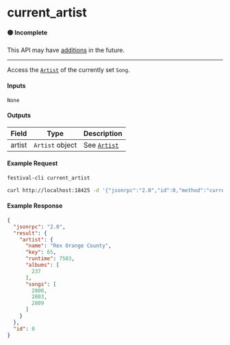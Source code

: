# current_artist

#### 🟡 Incomplete
This API may have [additions](/api-stability/marker.md) in the future.

---

Access the [`Artist`](/common-objects/artist.md) of the currently set `Song`.

#### Inputs

`None`

#### Outputs

| Field  | Type            | Description |
|--------|-----------------|-------------|
| artist | `Artist` object | See [`Artist`](/common-objects/artist.md)

#### Example Request
```bash
festival-cli current_artist
```
```bash
curl http://localhost:18425 -d '{"jsonrpc":"2.0","id":0,"method":"current_artist"}'
```

#### Example Response
```json
{
  "jsonrpc": "2.0",
  "result": {
    "artist": {
      "name": "Rex Orange County",
      "key": 65,
      "runtime": 7583,
      "albums": [
        237
      ],
      "songs": [
        2800,
        2803,
        2809
      ]
    }
  },
  "id": 0
}
```
